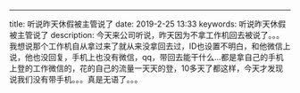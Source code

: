 ---
title: 听说昨天休假被主管说了
date: 2019-2-25 13:33
keywords: 听说昨天休假被主管说了
description: 今天来公司听说，昨天因为不拿工作机回去被说了。。。我想说那个工作机自从拿过来了就从来没拿回去过，ID也设置不明白，和他微信上说，他也没回复，手机上也没有微信，qq，带回去能干什么...都是拿自己的手机上登的工作微信的，花的自己的流量一天天的登，10多天了都这样，今天才发现说我们没有带手机。。。真是无语了。。。
